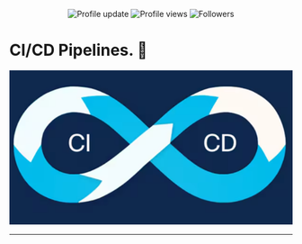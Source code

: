 <p align="center">
  <img src="https://img.shields.io/badge/Profile%20update-today-brightgreen" alt="Profile update" />
  <img src="https://komarev.com/ghpvc/?username=Waqar-cyberSecurity&color=blue" alt="Profile views" />
  <img src="https://img.shields.io/github/followers/Waqar-cyberSecurity?label=Followers&style=social" alt="Followers" />
</p>



# CI/CD Pipelines. 🔄
<img src="cicd1.png" alt="logo" width="600"/>

---
